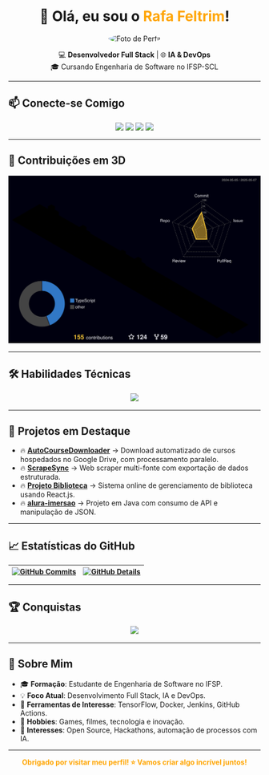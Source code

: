<h1 align="center">
  👋 Olá, eu sou o <span style="color:#FFA500;">Rafa Feltrim</span>!
</h1>

<p align="center">
  <img src="https://github.com/RaFeltrim.png" width="150" height="150" style="border-radius:50%;" alt="Foto de Perfil">
</p>

<p align="center">
  💻 <b>Desenvolvedor Full Stack</b> | 🌐 <b>IA & DevOps</b>  
  <br />
  🎓 Cursando Engenharia de Software no IFSP-SCL
</p>

---

## 📫 Conecte-se Comigo

<p align="center">
  <a href="mailto:rafeltrim@gmail.com"><img src="https://img.shields.io/badge/-Email-D14836?style=for-the-badge&logo=gmail&logoColor=white"></a>
  <a href="https://linkedin.com/in/rafael-feltrim-me"><img src="https://img.shields.io/badge/-LinkedIn-0A66C2?style=for-the-badge&logo=linkedin&logoColor=white"></a>
  <a href="https://github.com/RaFeltrim"><img src="https://img.shields.io/badge/-GitHub-181717?style=for-the-badge&logo=github&logoColor=white"></a>
  <a href="https://instagram.com/rafeltrim"><img src="https://img.shields.io/badge/-Instagram-E4405F?style=for-the-badge&logo=instagram&logoColor=white"></a>
</p>

---

## 🧩 Contribuições em 3D

<p align="center">
  <img src="https://raw.githubusercontent.com/RaFeltrim/RaFeltrim/main/profile-3d-contrib/profile-night-rainbow.svg" alt="Gráfico de contribuições em 3D" />
</p>

---

## 🛠️ Habilidades Técnicas

<div align="center">
  <a href="https://skillicons.dev">
    <img src="https://skillicons.dev/icons?i=git,github,vscode,visualstudio,py,java,cs,dotnet,javascript,typescript,react,angular,django,spring,html,css,bootstrap,tailwind,sass,postman,cypress,docker,linux,figma,vercel,mongodb,postgres,mysql,tensorflow,robotframework" />
  </a>
</div>

---

## 📂 Projetos em Destaque

- 🔥 [**AutoCourseDownloader**](https://github.com/RaFeltrim/AutoCourseDownloader) → Download automatizado de cursos hospedados no Google Drive, com processamento paralelo.
- 🔥 [**ScrapeSync**](https://github.com/RaFeltrim/ScrapeSync) → Web scraper multi-fonte com exportação de dados estruturada.
- 🔥 [**Projeto Biblioteca**](https://github.com/RaFeltrim/Projeto-Biblioteca) → Sistema online de gerenciamento de biblioteca usando React.js.
- 🔥 [**alura-imersao**](https://github.com/RaFeltrim/alura-imersao) → Projeto em Java com consumo de API e manipulação de JSON.

---

## 📈 Estatísticas do GitHub

| [![GitHub Commits](http://github-profile-summary-cards.vercel.app/api/cards/productive-time?username=RaFeltrim&theme=dracula&utcOffset=-3)](https://github.com/vn7n24fzkq/github-profile-summary-cards) | [![GitHub Details](http://github-profile-summary-cards.vercel.app/api/cards/profile-details?username=RaFeltrim&theme=dracula)](https://github.com/vn7n24fzkq/github-profile-summary-cards) |
| ----------- | ----------- |

---

## 🏆 Conquistas

<div align="center">
  <img src="https://github-profile-trophy.vercel.app/?username=RaFeltrim&row=1&column=6&theme=dracula&margin-w=15&margin-h=15" />
</div>

---

## 🚀 Sobre Mim

- 🎓 **Formação**: Estudante de Engenharia de Software no IFSP.
- 💡 **Foco Atual**: Desenvolvimento Full Stack, IA e DevOps.
- 🤖 **Ferramentas de Interesse**: TensorFlow, Docker, Jenkins, GitHub Actions.
- 💬 **Hobbies**: Games, filmes, tecnologia e inovação.
- 🧠 **Interesses**: Open Source, Hackathons, automação de processos com IA.

---

<p align="center">
  <b><span style="color:#FFA500;">Obrigado por visitar meu perfil! ⭐ Vamos criar algo incrível juntos!</span></b>
</p>
